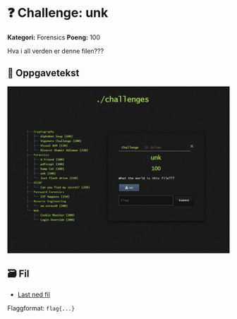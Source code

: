 # ❓ Challenge: unk

**Kategori:** Forensics
**Poeng:** 100

Hva i all verden er denne filen???


## 📝 Oppgavetekst

![Oppgavetekst](assets/unk-challenge.png)

## 🗃️ Fil
* [Last ned fil](unk)

Flaggformat: `flag{...}`
